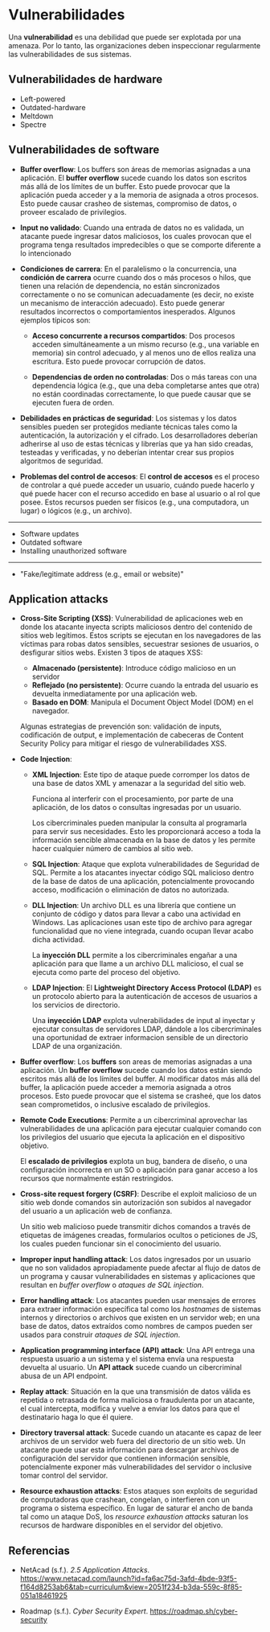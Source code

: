 # Vulnerabilidades

Una **vulnerabilidad** es una debilidad que puede ser explotada por una amenaza.
Por lo tanto, las organizaciones deben inspeccionar regularmente las
vulnerabilidades de sus sistemas.

## Vulnerabilidades de hardware

- Left-powered
- Outdated-hardware
- Meltdown
- Spectre

## Vulnerabilidades de software

- **Buffer overflow**: Los buffers son áreas de memorias asignadas a una
  aplicación. El **buffer overflow** sucede cuando los datos son escritos más
  allá de los límites de un buffer. Esto puede provocar que la aplicación pueda
  acceder y a la memoria de asignada a otros procesos. Esto puede causar crasheo
  de sistemas, compromiso de datos, o proveer escalado de privilegios.

- **Input no validado**: Cuando una entrada de datos no es validada, un atacante
  puede ingresar datos maliciosos, los cuales provocan que el programa tenga
  resultados impredecibles o que se comporte diferente a lo intencionado

- **Condiciones de carrera**: En el paralelismo o la concurrencia, una
  **condición de carrera** ocurre cuando dos o más procesos o hilos, que tienen
  una relación de dependencia, no están sincronizados correctamente o no se
  comunican adecuadamente (es decir, no existe un mecanismo de interacción
  adecuado). Esto puede generar resultados incorrectos o comportamientos
  inesperados. Algunos ejemplos típicos son:
  - **Acceso concurrente a recursos compartidos**: Dos procesos acceden
    simultáneamente a un mismo recurso (e.g., una variable en memoria) sin
    control adecuado, y al menos uno de ellos realiza una escritura. Esto puede
    provocar corrupción de datos.

  - **Dependencias de orden no controladas**: Dos o más tareas con una
    dependencia lógica (e.g., que una deba completarse antes que otra) no están
    coordinadas correctamente, lo que puede causar que se ejecuten fuera de
    orden.

- **Debilidades en prácticas de seguridad**: Los sistemas y los datos sensibles
  pueden ser protegidos mediante técnicas tales como la autenticación, la
  autorización y el cifrado. Los desarrolladores deberían adherirse al uso de
  estas técnicas y librerías que ya han sido creadas, testeadas y verificadas, y
  no deberían intentar crear sus propios algoritmos de seguridad.

- **Problemas del control de accesos**: El **control de accesos** es el proceso
  de controlar a qué puede acceder un usuario, cuándo puede hacerlo y qué puede
  hacer con el recurso accedido en base al usuario o al rol que posee. Estos
  recursos pueden ser físicos (e.g., una computadora, un lugar) o lógicos (e.g.,
  un archivo).

---

- Software updates
- Outdated software
- Installing unauthorized software

---

- "Fake/legitimate address (e.g., email or website)"

## Application attacks

- **Cross-Site Scripting (XSS)**: Vulnerabilidad de aplicaciones web en donde
  los atacante inyecta scripts maliciosos dentro del contenido de sitios web
  legítimos. Estos scripts se ejecutan en los navegadores de las víctimas para
  robas datos sensibles, secuestrar sesiones de usuarios, o desfigurar sitios
  webs. Existen 3 tipos de ataques XSS:
  - **Almacenado (persistente)**: Introduce código malicioso en un servidor
  - **Reflejado (no persistente)**: Ocurre cuando la entrada del usuario es
    devuelta inmediatamente por una aplicación web.
  - **Basado en DOM**: Manipula el Document Object Model (DOM) en el navegador.

  Algunas estrategias de prevención son: validación de inputs, codificación de
  output, e implementación de cabeceras de Content Security Policy para mitigar
  el riesgo de vulnerabilidades XSS.

- **Code Injection**:
  - **XML Injection**: Este tipo de ataque puede corromper los datos de una base
    de datos XML y amenazar a la seguridad del sitio web.

    Funciona al interferir con el procesamiento, por parte de una aplicación, de
    los datos o consultas ingresadas por un usuario.

    Los cibercriminales pueden manipular la consulta al programarla para servir
    sus necesidades. Esto les proporcionará acceso a toda la información
    sencible almacenada en la base de datos y les permite hacer cualquier número
    de cambios al sitio web.

  - **SQL Injection**: Ataque que explota vulnerabilidades de Seguridad de SQL.
    Permite a los atacantes inyectar código SQL malicioso dentro de la base de
    datos de una aplicación, potencialmente provocando acceso, modificación o
    eliminación de datos no autorizada.

  - **DLL Injection**: Un archivo DLL es una librería que contiene un conjunto
    de código y datos para llevar a cabo una actividad en Windows. Las
    aplicaciones usan este tipo de archivo para agregar funcionalidad que no
    viene integrada, cuando ocupan llevar acabo dicha actividad.

    La **inyección DLL** permite a los cibercriminales engañar a una aplicación
    para que llame a un archivo DLL malicioso, el cual se ejecuta como parte del
    proceso del objetivo.

  - **LDAP Injection**: El **Lightweight Directory Access Protocol (LDAP)** es
    un protocolo abierto para la autenticación de accesos de usuarios a los
    servicios de directorio.

    Una **inyección LDAP** explota vulnerabilidades de input al inyectar y
    ejecutar consultas de servidores LDAP, dándole a los cibercriminales una
    oportunidad de extraer informacion sensible de un directorio LDAP de una
    organización.

- **Buffer overflow**: Los **buffers** son areas de memorias asignadas a una
  aplicación. Un **buffer overflow** sucede cuando los datos están siendo
  escritos más allá de los límites del buffer. Al modificar datos más allá del
  buffer, la aplicación puede acceder a memoria asignada a otros procesos. Esto
  puede provocar que el sistema se crasheé, que los datos sean comprometidos, o
  inclusive escalado de privilegios.

- **Remote Code Executions**: Permite a un cibercriminal aprovechar las
  vulnerabilidades de una aplicación para ejecutar cualquier comando con los
  privilegios del usuario que ejecuta la aplicación en el dispositivo objetivo.

  El **escalado de privilegios** explota un bug, bandera de diseño, o una
  configuración incorrecta en un SO o aplicación para ganar acceso a los
  recursos que normalmente están restringidos.

- **Cross-site request forgery (CSRF)**: Describe el exploit malicioso de un
  sitio web donde comandos sin autorización son subidos al navegador del usuario
  a un aplicación web de confianza.

  Un sitio web malicioso puede transmitir dichos comandos a través de etiquetas
  de imágenes creadas, formularios ocultos o peticiones de JS, los cuales pueden
  funcionar sin el conocimiento del usuario.

- **Improper input handling attack**: Los datos ingresados por un usuario que no
  son validados apropiadamente puede afectar al flujo de datos de un programa y
  causar vulnerabilidades en sistemas y aplicaciones que resultan en _buffer
  overflow_ o _ataques de SQL injection_.

- **Error handling attack**: Los atacantes pueden usar mensajes de errores para
  extraer información específica tal como los _hostnames_ de sistemas internos y
  directorios o archivos que existen en un servidor web; en una base de datos,
  datos extraídos como nombres de campos pueden ser usados para construir
  _ataques de SQL injection_.

- **Application programming interface (API) attack**: Una API entrega una
  respuesta usuario a un sistema y el sistema envía una respuesta devuelta al
  usuario. Un **API attack** sucede cuando un cibercriminal abusa de un API
  endpoint.

- **Replay attack**: Situación en la que una transmisión de datos válida es
  repetida o retrasada de forma maliciosa o fraudulenta por un atacante, el cual
  intercepta, modifica y vuelve a enviar los datos para que el destinatario haga
  lo que él quiere.

- **Directory traversal attack**: Sucede cuando un atacante es capaz de leer
  archivos de un servidor web fuera del directorio de un sitio web. Un atacante
  puede usar esta información para descargar archivos de configuración del
  servidor que contienen información sensible, potencialmente exponer más
  vulnerabilidades del servidor o inclusive tomar control del servidor.

- **Resource exhaustion attacks**: Estos ataques son exploits de seguridad de
  computadoras que crashean, congelan, o interfieren con un programa o sistema
  específico. En lugar de saturar el ancho de banda tal como un ataque DoS, los
  _resource exhaustion attacks_ saturan los recursos de hardware disponibles en
  el servidor del objetivo.

## Referencias

- NetAcad (s.f.). _2.5 Application Attacks_.
  <https://www.netacad.com/launch?id=fa6ac75d-3afd-4bde-93f5-f164d8253ab6&tab=curriculum&view=2051f234-b3da-559c-8f85-051a18461925>

- Roadmap (s.f.). _Cyber Security Expert_. <https://roadmap.sh/cyber-security>

